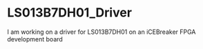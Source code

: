 # LS013B7DH01_Driver
I am working on a driver for LS013B7DH01 on an iCEBreaker FPGA development board
